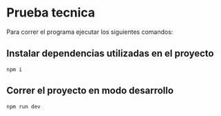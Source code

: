 # Prueba tecnica

Para correr el programa ejecutar los siguientes comandos:

## Instalar dependencias utilizadas en el proyecto

```
npm i
```

## Correr el proyecto en modo desarrollo
```
npm run dev
```
